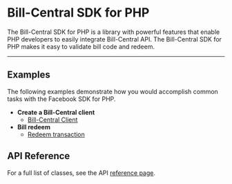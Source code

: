 # Bill-Central SDK for PHP

The Bill-Central SDK for PHP is a library with powerful features that enable PHP developers to easily integrate Bill-Central API. The Bill-Central SDK for PHP makes it easy to validate bill code and redeem.

---

## Examples

The following examples demonstrate how you would accomplish common tasks with the Facebook SDK for PHP.

- **Create a Bill-Central client**
  - [Bill-Central Client](./examples/bc_client.md)
- **Bill redeem**
  - [Redeem transaction](./examples/bc_redeem.md)
  
## API Reference

For a full list of classes, see the API [reference page](./reference.md).